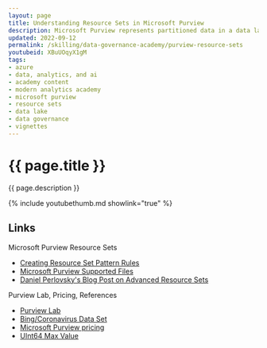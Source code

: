 ```yaml
---
layout: page
title: Understanding Resource Sets in Microsoft Purview
description: Microsoft Purview represents partitioned data in a data lake using Resource Sets. In this video, we'll look at what resource sets are, how they work, and when you might need to use advanced resource sets for additional control over the resource set scanning process. See links below for references.
updated: 2022-09-12
permalink: /skilling/data-governance-academy/purview-resource-sets
youtubeid: XBuUOqyX1gM
tags: 
- azure
- data, analytics, and ai
- academy content
- modern analytics academy
- microsoft purview
- resource sets
- data lake
- data governance
- vignettes
---
```


# {{ page.title }}

{{ page.description }}

{% include youtubethumb.md showlink="true" %}

## Links 

Microsoft Purview Resource Sets

* [Creating Resource Set Pattern Rules](https://docs.microsoft.com/en-us/azure/purview/how-to-resource-set-pattern-rules)
* [Microsoft Purview Supported Files](https://docs.microsoft.com/en-us/azure/purview/microsoft-purview-connector-overview)
* [Daniel Perlovsky's Blog Post on Advanced Resource Sets](https://techcommunity.microsoft.com/t5/microsoft-purview-blog/advanced-resource-sets-in-azure-purview/ba-p/3038616)

Purview Lab, Pricing, References

* [Purview Lab](https://aka.ms/purviewlab)
* [Bing/Coronavirus Data Set](https://github.com/microsoft/BingCoronavirusQuerySet)
* [Microsoft Purview pricing](https://azure.microsoft.com/en-us/pricing/details/purview/)
* [UInt64 Max Value](https://docs.microsoft.com/en-us/dotnet/api/system.uint64.maxvalue)